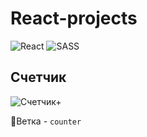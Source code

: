 # React-projects
![React](https://img.shields.io/badge/react-%2320232a.svg?style=for-the-badge&logo=react&logoColor=%2361DAFB)
![SASS](https://img.shields.io/badge/SASS-hotpink.svg?style=for-the-badge&logo=SASS&logoColor=white)
## Счетчик
![Счетчик+](https://i.imgur.com/u1JrrHp.gif "Счетчик")

🌱Ветка - `counter`
